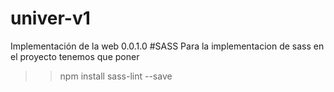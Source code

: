 # univer-v1
Implementación de la web 0.0.1.0
#SASS
Para la implementacion de sass en el proyecto tenemos que poner
>>npm install sass-lint --save
